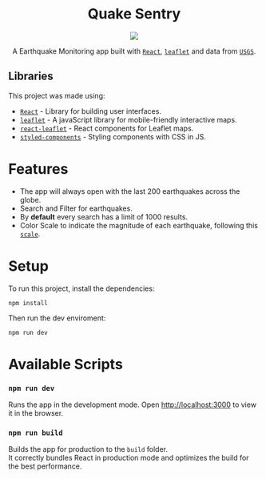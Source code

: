 <h1 align="center">Quake Sentry</h1> 

<div align="center">

  <img src="https://raw.githubusercontent.com/Zurkon/repo-assets/main/quakesentry/quakesentry.png" />

A Earthquake Monitoring app built with [`React`](https://facebook.github.io/react/), [`leaflet`](https://github.com/Leaflet/Leaflet) and data from [`USGS`](https://earthquake.usgs.gov/).

</div>

## Libraries

This project was made using:

- [`React`](https://facebook.github.io/react/) - Library for building user interfaces.
- [`leaflet`](https://github.com/Leaflet/Leaflet) - A javaScript library for mobile-friendly interactive maps.
- [`react-leaflet`](https://github.com/PaulLeCam/react-leaflet) - React components for Leaflet maps.
- [`styled-components`](https://github.com/styled-components/styled-components) - Styling components with CSS in JS.

# Features

- The app will always open with the last 200 earthquakes across the globe.
- Search and Filter for earthquakes.
- By **default** every search has a limit of 1000 results.
- Color Scale to indicate the magnitude of each earthquake, following this [`scale`](http://www.geo.mtu.edu/UPSeis/magnitude.html).

# Setup

To run this project, install the dependencies:
```
npm install
```

Then run the dev enviroment:
```
npm run dev
```

# Available Scripts

### `npm run dev`

Runs the app in the development mode.
Open [http://localhost:3000](http://localhost:3000) to view it in the browser.

### `npm run build`

Builds the app for production to the `build` folder.\
It correctly bundles React in production mode and optimizes the build for the best performance.